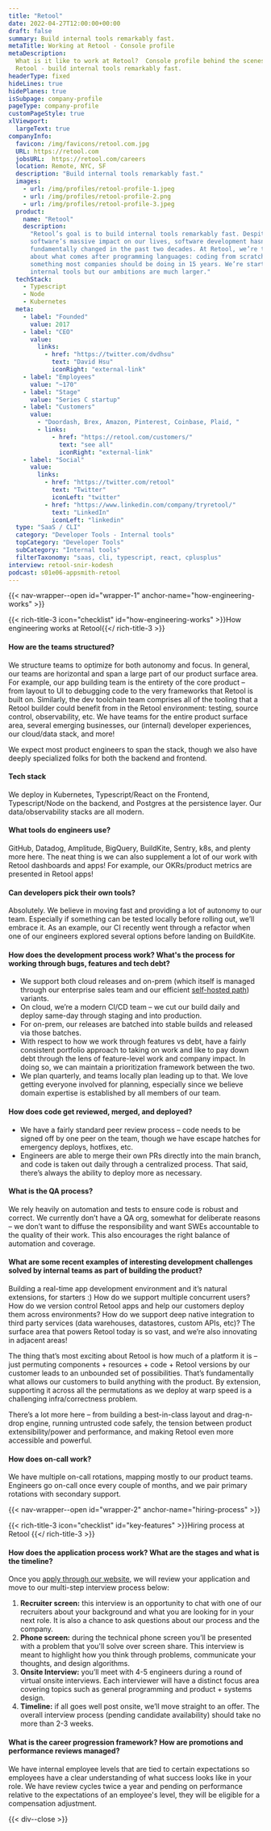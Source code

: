 ```yaml
---
title: "Retool"
date: 2022-04-27T12:00:00+00:00
draft: false
summary: Build internal tools remarkably fast.
metaTitle: Working at Retool - Console profile
metaDescription:
  What is it like to work at Retool?  Console profile behind the scenes at
  Retool - build internal tools remarkably fast.
headerType: fixed
hideLines: true
hidePlanes: true
isSubpage: company-profile
pageType: company-profile
customPageStyle: true
xlViewport:
  largeText: true
companyInfo:
  favicon: /img/favicons/retool.com.jpg
  URL: https://retool.com
  jobsURL:  https://retool.com/careers
  location: Remote, NYC, SF
  description: "Build internal tools remarkably fast."
  images:
    - url: /img/profiles/retool-profile-1.jpeg
    - url: /img/profiles/retool-profile-2.png
    - url: /img/profiles/retool-profile-3.jpeg
  product:
    name: "Retool"
    description:
      "Retool’s goal is to build internal tools remarkably fast. Despite 
      software’s massive impact on our lives, software development hasn’t 
      fundamentally changed in the past two decades. At Retool, we’re thinking 
      about what comes after programming languages: coding from scratch isn’t 
      something most companies should be doing in 15 years. We’re starting with 
      internal tools but our ambitions are much larger."
  techStack:
    - Typescript
    - Node
    - Kubernetes
  meta:
    - label: "Founded"
      value: 2017
    - label: "CEO"
      value:
        links:
          - href: "https://twitter.com/dvdhsu"
            text: "David Hsu"
            iconRight: "external-link"
    - label: "Employees"
      value: "~170"
    - label: "Stage"
      value: "Series C startup"
    - label: "Customers"
      value:
        - "Doordash, Brex, Amazon, Pinterest, Coinbase, Plaid, "
        - links:
            - href: "https://retool.com/customers/"
              text: "see all"
              iconRight: "external-link"
    - label: "Social"
      value:
        links:
          - href: "https://twitter.com/retool"
            text: "Twitter"
            iconLeft: "twitter"
          - href: "https://www.linkedin.com/company/tryretool/"
            text: "LinkedIn"
            iconLeft: "linkedin"
  type: "SaaS / CLI"
  category: "Developer Tools - Internal tools"
  topCategory: "Developer Tools"
  subCategory: "Internal tools"
  filterTaxonomy: "saas, cli, typescript, react, cplusplus"
interview: retool-snir-kodesh
podcast: s01e06-appsmith-retool
---
```


{{< nav-wrapper--open id="wrapper-1" anchor-name="how-engineering-works" >}}

{{< rich-title-3 icon="checklist" id="how-engineering-works" >}}How engineering
works at Retool{{</ rich-title-3 >}}

#### How are the teams structured?

We structure teams to optimize for both autonomy and focus. In general, our
teams are horizontal and span a large part of our product surface area. For
example, our app building team is the entirety of the core product – from layout
to UI to debugging code to the very frameworks that Retool is built on.
Similarly, the dev toolchain team comprises all of the tooling that a Retool
builder could benefit from in the Retool environment: testing, source control,
observability, etc. We have teams for the entire product surface area, several
emerging businesses, our (internal) developer experiences, our cloud/data stack,
and more!

We expect most product engineers to span the stack, though we also have deeply
specialized folks for both the backend and frontend.

#### Tech stack

We deploy in Kubernetes, Typescript/React on the Frontend, Typescript/Node on
the backend, and Postgres at the persistence layer. Our data/observability
stacks are all modern.

#### What tools do engineers use?

GitHub, Datadog, Amplitude, BigQuery, BuildKite, Sentry, k8s, and plenty more
here. The neat thing is we can also supplement a lot of our work with Retool
dashboards and apps! For example, our OKRs/product metrics are presented in
Retool apps!

#### Can developers pick their own tools?

Absolutely. We believe in moving fast and providing a lot of autonomy to our
team. Especially if something can be tested locally before rolling out, we’ll
embrace it. As an example, our CI recently went through a refactor when one of
our engineers explored several options before landing on BuildKite.

#### How does the development process work? What's the process for working through bugs, features and tech debt?

- We support both cloud releases and on-prem (which itself is managed through
  our enterprise sales team and our efficient [self-hosted
  path](https://retool.com/self-hosted/)) variants.
- On cloud, we’re a modern CI/CD team – we cut our build daily and deploy
  same-day through staging and into production.
- For on-prem, our releases are batched into stable builds and released via
  those batches.
- With respect to how we work through features vs debt, have a fairly consistent
  portfolio approach to taking on work and like to pay down debt through the
  lens of feature-level work and company impact. In doing so, we can maintain a
  prioritization framework between the two.
- We plan quarterly, and teams locally plan leading up to that. We love getting
  everyone involved for planning, especially since we believe domain expertise
  is established by all members of our team.

#### How does code get reviewed, merged, and deployed?

- We have a fairly standard peer review process – code needs to be signed off by
  one peer on the team, though we have escape hatches for emergency deploys,
  hotfixes, etc. 
- Engineers are able to merge their own PRs directly into the main branch, and
  code is taken out daily through a centralized process. That said, there’s
  always the ability to deploy more as necessary.

#### What is the QA process?

We rely heavily on automation and tests to ensure code is robust and correct. We
currently don’t have a QA org, somewhat for deliberate reasons – we don’t want
to diffuse the responsibility and want SWEs accountable to the quality of their
work. This also encourages the right balance of automation and coverage.

#### What are some recent examples of interesting development challenges solved by internal teams as part of building the product?

Building a real-time app development environment and it’s natural extensions,
for starters :) How do we support multiple concurrent users? How do we version
control Retool apps and help our customers deploy them across environments? How
do we support deep native integration to third party services (data warehouses,
datastores, custom APIs, etc)? The surface area that powers Retool today is so
vast, and we’re also innovating in adjacent areas!

The thing that’s most exciting about Retool is how much of a platform it is –
just permuting components + resources + code + Retool versions by our customer
leads to an unbounded set of possibilities. That’s fundamentally what allows our
customers to build anything with the product. By extension, supporting it across
all the permutations as we deploy at warp speed is a challenging
infra/correctness problem.

There’s a lot more here – from building a best-in-class layout and drag-n-drop
engine, running untrusted code safely, the tension between product
extensibility/power and performance, and making Retool even more accessible and
powerful.

#### How does on-call work?

We have multiple on-call rotations, mapping mostly to our product teams.
Engineers go on-call once every couple of months, and we pair primary rotations
with secondary support.

{{< nav-wrapper--open id="wrapper-2" anchor-name="hiring-process" >}}

{{< rich-title-3 icon="checklist" id="key-features" >}}Hiring process at Retool
{{</ rich-title-3 >}}

#### How does the application process work? What are the stages and what is the timeline?

Once you [apply through our website](https://retool.com/careers/), we will
review your application and move to our multi-step interview process below:

1. **Recruiter screen:** this interview is an opportunity to chat with one of
   our recruiters about your background and what you are looking for in your
   next role. It is also a chance to ask questions about our process and the
   company.
2. **Phone screen:** during the technical phone screen you’ll be presented with
   a problem that you'll solve over screen share. This interview is meant to
   highlight how you think through problems, communicate your thoughts, and
   design algorithms.
3. **Onsite Interview:** you’ll meet with 4-5 engineers during a round of
   virtual onsite interviews. Each interviewer will have a distinct focus area
   covering topics such as general programming and product + systems design. 
4. **Timeline:** if all goes well post onsite, we’ll move straight to an offer.
   The overall interview process (pending candidate availability) should take no
   more than 2-3 weeks.

#### What is the career progression framework? How are promotions and performance reviews managed?

We have internal employee levels that are tied to certain expectations so
employees have a clear understanding of what success looks like in your role. We
have review cycles twice a year and pending on performance relative to the
expectations of an employee's level, they will be eligible for a compensation
adjustment.

{{< div--close >}}
